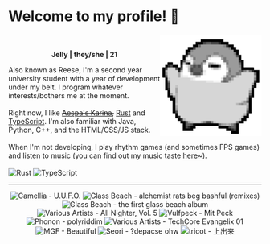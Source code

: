 <h1>Welcome to my profile! 👋</h1>
<img src="penguin.webp" alt="dancing penguin" align="right" width="40%">
<br>
<p align="center"><b>Jelly | they/she | 21</b></p>
<p>
Also known as Reese, I'm a second year university student with a year of development under my belt. I program whatever interests/bothers me at the moment.
<br><br>
Right now, I like <s><a href="https://kprofiles.com/karina-aespa-profile/">Aespa's Karina</a>,</s> <a href="https://www.rust-lang.org/">Rust</a> and <a href="https://www.typescriptlang.org/">TypeScript</a>. I'm also familiar with Java, Python, C++, and the HTML/CSS/JS stack.
<br><br>
When I'm not developing, I play rhythm games (and sometimes FPS games) and listen to music (you can find out my music taste <a href="https://www.last.fm/user/i-dle">here~</a>).
<br><br>
<img alt="Rust" src="https://img.shields.io/badge/Rust-%23000000.svg?&style=for-the-badge&logo=rust&logoColor=white"/> <img alt="TypeScript" src="https://img.shields.io/badge/TypeScript-%233178C6.svg?&style=for-the-badge&logo=typescript&logoColor=white"/>
</p>
<hr class="dotted">
<!-- lastfm -->
<p align="center"><img src="https://lastfm.freetls.fastly.net/i/u/64s/f125c24dcdc2546cbad815b06cde04b7.jpg" title="Camellia - U.U.F.O."> <img src="https://lastfm.freetls.fastly.net/i/u/64s/91cc0b832bdefd130e85bca2828c6388.png" title="Glass Beach - alchemist rats beg bashful (remixes)"> <img src="https://lastfm.freetls.fastly.net/i/u/64s/f34ba55a817a2dd1d97668a01bb03ae8.jpg" title="Glass Beach - the first glass beach album"> <img src="https://lastfm.freetls.fastly.net/i/u/64s/27154818296f97b26d1bb711b89b4e36.jpg" title="Various Artists - All Nighter, Vol. 5"> <img src="https://lastfm.freetls.fastly.net/i/u/64s/dbb42d7d7e974765c7bd484b07cc24f6.jpg" title="Vulfpeck - Mit Peck"> <img src="https://lastfm.freetls.fastly.net/i/u/64s/1335157279f53e59a59de3572fc3bac1.jpg" title="Phonon - polyriddim"> <img src="https://lastfm.freetls.fastly.net/i/u/64s/4c2a4178e5f747c0c9d4ce392e4f7f39.jpg" title="Various Artists - TechCore Evangelix 01"> <img src="https://lastfm.freetls.fastly.net/i/u/64s/2be48e373aa5e0b722b59fa4ce61919c.jpg" title="MGF - Beautiful"> <img src="https://lastfm.freetls.fastly.net/i/u/64s/8d898981a972460023def1ad320ff291.jpg" title="Seori - ?depacse ohw"> <img src="https://lastfm.freetls.fastly.net/i/u/64s/dca71d49df68d4ec07740be28afce648.jpg" title="tricot - 上出来"> </p>
